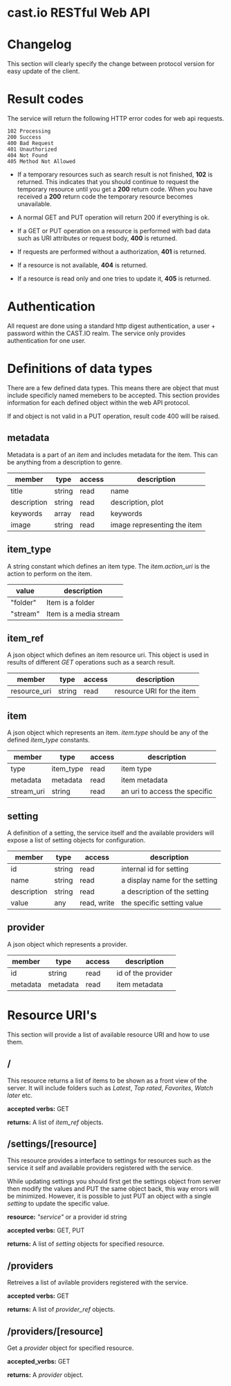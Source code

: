 cast.io RESTful Web API
=======================

# Changelog

This section will clearly specify the change between protocol version
for easy update of the client.


# Result codes

The service will return the following HTTP error codes for web api
requests.

	102 Processing
	200 Success
    400 Bad Request
	401 Unauthorized
    404 Not Found
	405 Method Not Allowed

- If a temporary resources such as search result is not finished,
  **102** is returned. This indicates that you should continue to
  request the temporary resource until you get a **200** return code.
  When you have received a **200** return code the temporary resource
  becomes  unavailable.

- A normal GET and PUT operation will return 200 if everything is ok.

- If a GET or PUT operation on a resource is performed with bad data
  such as URI attributes or request body, **400** is returned.

- If requests are performed without a authorization, **401** is
  returned.

- If a resource is not available, **404** is returned.

- If a resource is read only and one tries to update it, **405** is
  returned.


# Authentication

All request are done using a standard http digest authentication, a
user + password within the CAST.IO realm. The service only provides
authentication for one user.


# Definitions of data types

There are a few defined data types. This means there are object that
must include specificly named memebers to be accepted. This section
provides information for each defined object within the web API
protocol.

If and object is not valid in a PUT operation, result code 400 will be
raised.


## metadata

Metadata is a part of an _item_ and includes metadata for the
item. This can be anything from a description to genre.

| member      | type   | access      | description                    |
|-------------|--------|-------------|--------------------------------|
| title       | string | read        | name                           |
| description | string | read        | description, plot              |
| keywords    | array  | read        | keywords                       |
| image       | string | read        | image representing the item    |


## item_type

A string constant which defines an item type. The _item.action_uri_ is the action
to perform on the item.

| value    | description            |
|----------|------------------------|
| "folder" | Item is a folder       |
| "stream" | Item is a media stream |


## item_ref

A json object which defines an item resource uri. This object is used
in results of different _GET_ operations such as a search result.

| member       | type     | access      | description                    |
|--------------|----------|-------------|--------------------------------|
| resource_uri | string   | read        | resource URI for the item      |


## item

A json object which represents an item. _item.type_ should be any of
the defined _item_type_ constants.

| member       | type      | access      | description                    |
|--------------|-----------|-------------|--------------------------------|
| type         | item_type | read        | item type                      |
| metadata     | metadata  | read        | item metadata                  |
| stream_uri   | string    | read        | an uri to access the specific  |


## setting

A definition of a setting, the service itself and the available
providers will expose a list of setting objects for configuration.

| member      | type   | access      | description                    |
|-------------|--------|-------------|--------------------------------|
| id          | string | read        | internal id for setting        |
| name        | string | read        | a display name for the setting |
| description | string | read        | a description of the setting   |
| value       | any    | read, write | the specific setting value     |


## provider

A json object which represents a provider.

| member      | type     | access      | description                    |
|-------------|----------|-------------|--------------------------------|
| id          | string   | read        | id of the provider             |
| metadata    | metadata | read        | item metadata                  |


# Resource URI's

This section will provide a list of available resource URI and how to
use them.


## /

This resource returns a list of items to be shown as a front view of
the server. It will include folders such as _Latest_, _Top rated_,
_Favorites_, _Watch later_ etc.

**accepted verbs:** GET

**returns:** A list of _item_ref_ objects.


## /settings/[resource]

This resource provides a interface to settings for resources such as
the service it self and available providers registered with the
service.

While updating settings you should first get the settings object from
server then modify the values and PUT the same object back, this way
errors will be minimized. However, it is possible to just PUT an
object with a single _setting_ to update the specific value.

**resource:** _"service"_ or a provider id string

**accepted verbs:** GET, PUT

**returns:** A list of _setting_ objects for specified resource.


## /providers

Retreives a list of avilable providers registered with the service.

**accepted verbs:** GET

**returns:** A list of _provider_ref_ objects.


## /providers/[resource]

Get a _provider_ object for specified resource.

**accepted_verbs:** GET

**returns:** A _provider_ object.
